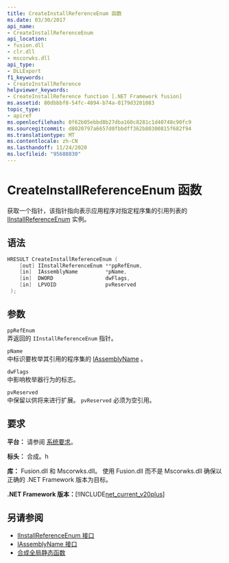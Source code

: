 ```yaml
---
title: CreateInstallReferenceEnum 函数
ms.date: 03/30/2017
api_name:
- CreateInstallReferenceEnum
api_location:
- fusion.dll
- clr.dll
- mscorwks.dll
api_type:
- DLLExport
f1_keywords:
- CreateInstallReference
helpviewer_keywords:
- CreateInstallReference function [.NET Framework fusion]
ms.assetid: 80dbbbf8-54fc-4894-b74a-0179d3201083
topic_type:
- apiref
ms.openlocfilehash: 0f62b05ebbd8b27dba160c8281c1d40748c90fc9
ms.sourcegitcommit: d8020797a6657d0fbbdff362b80300815f682f94
ms.translationtype: MT
ms.contentlocale: zh-CN
ms.lasthandoff: 11/24/2020
ms.locfileid: "95688830"
---
```

# <a name="createinstallreferenceenum-function"></a>CreateInstallReferenceEnum 函数

获取一个指针，该指针指向表示应用程序对指定程序集的引用列表的 [IInstallReferenceEnum](iinstallreferenceenum-interface.md) 实例。  
  
## <a name="syntax"></a>语法  
  
```cpp  
HRESULT CreateInstallReferenceEnum (  
    [out] IInstallReferenceEnum **ppRefEnum,  
    [in]  IAssemblyName         *pName,  
    [in]  DWORD                 dwFlags,  
    [in]  LPVOID                pvReserved  
 );  
```  
  
## <a name="parameters"></a>参数  

 `ppRefEnum`  
 弄返回的 `IInstallReferenceEnum` 指针。  
  
 `pName`  
 中标识要枚举其引用的程序集的 [IAssemblyName](iassemblyname-interface.md) 。  
  
 `dwFlags`  
 中影响枚举器行为的标志。  
  
 `pvReserved`  
 中保留以供将来进行扩展。 `pvReserved` 必须为空引用。  
  
## <a name="requirements"></a>要求  

 **平台：** 请参阅 [系统要求](../../get-started/system-requirements.md)。  
  
 **标头：** 合成。h  
  
 **库：** Fusion.dll 和 Mscorwks.dll。 使用 Fusion.dll 而不是 Mscorwks.dll 确保以正确的 .NET Framework 版本为目标。  
  
 **.NET Framework 版本：**[!INCLUDE[net_current_v20plus](../../../../includes/net-current-v20plus-md.md)]  
  
## <a name="see-also"></a>另请参阅

- [IInstallReferenceEnum 接口](iinstallreferenceenum-interface.md)
- [IAssemblyName 接口](iassemblyname-interface.md)
- [合成全局静态函数](fusion-global-static-functions.md)
